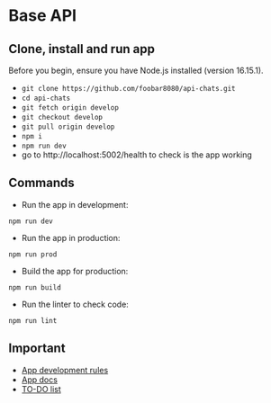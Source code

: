 # Base API

## Clone, install and run app

Before you begin, ensure you have Node.js installed (version 16.15.1).

- `git clone https://github.com/foobar8080/api-chats.git`
- `cd api-chats`
- `git fetch origin develop`
- `git checkout develop`
- `git pull origin develop`
- `npm i`
- `npm run dev`
- go to http://localhost:5002/health to check is the app working

## Commands

- Run the app in development:

```npm run dev```

- Run the app in production:

```npm run prod```

- Build the app for production:

```npm run build```

- Run the linter to check code:

```npm run lint```

## Important

- [App development rules](https://github.com/foobar8080/api-chats/tree/develop/.app/development-rules)
- [App docs](https://github.com/foobar8080/api-chats/tree/develop/.app/docs) 
- [TO-DO list](https://github.com/foobar8080/api-chats/tree/develop/.app/to-do) 
